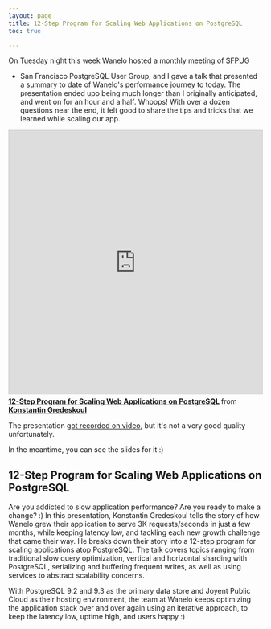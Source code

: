 ```yaml
---
layout: page
title: 12-Step Program for Scaling Web Applications on PostgreSQL
toc: true

---
```


On Tuesday night this week Wanelo hosted a monthly meeting of [SFPUG](http://meetup.com/postgresql-1/ "San Francisco PostgreSQL User Group")
- San Francisco PostgreSQL User Group, and I gave a talk that presented a summary
to date of Wanelo's performance journey to today. The
presentation ended upo being much longer than I originally anticipated, and went on for an hour and a half. Whoops!
With over a dozen questions near the end, it felt good to share the tips and tricks that we learned while scaling our app.


<iframe src="http://www.slideshare.net/slideshow/embed_code/32478281?rel=0"
  width="825" height="525" frameborder="0" marginwidth="0" marginheight="0" scrolling="no"
  style="border:1px solid #CCC; border-width:1px 1px 0; margin-bottom:5px; max-width: 100%;" allowfullscreen>
</iframe>
<div class="slideshare-title" style="margin-bottom:5px"> <strong>
  <a href="https://www.slideshare.net/kigster/12step-program-for-scaling-web-applications-on-postgresql"
  title="12-Step Program for Scaling Web Applications on PostgreSQL" target="blank">12-Step
  Program for Scaling Web Applications on PostgreSQL</a> </strong>
  from <strong><a href="http://www.slideshare.net/kigster" target="blank">Konstantin Gredeskoul</a></strong>
</div>

The presentation [got recorded on video](https://www.youtube.com/watch?v=zsDKaSlzbco),
but it's not a very good quality unfortunately.

In the meantime, you can see the slides for it :)


## 12-Step Program for Scaling Web Applications on PostgreSQL

Are you addicted to slow application performance? Are you ready to make a change? :)
In this presentation, Konstantin Gredeskoul tells the story of how Wanelo grew their
application to serve 3K requests/seconds in just a few months, while keeping latency
low, and tackling each new growth challenge that came their way. He breaks down their
story into a 12-step program for scaling applications atop PostgreSQL. The talk covers
topics ranging from traditional slow query optimization, vertical and horizontal sharding
with PostgreSQL, serializing and buffering frequent writes, as well as using services to
abstract scalability concerns.

With PostgreSQL 9.2 and 9.3 as the primary data store and Joyent Public Cloud as their
hosting environment, the team at Wanelo keeps optimizing the application stack over and
over again using an iterative approach, to keep the latency low, uptime high, and users happy :)
